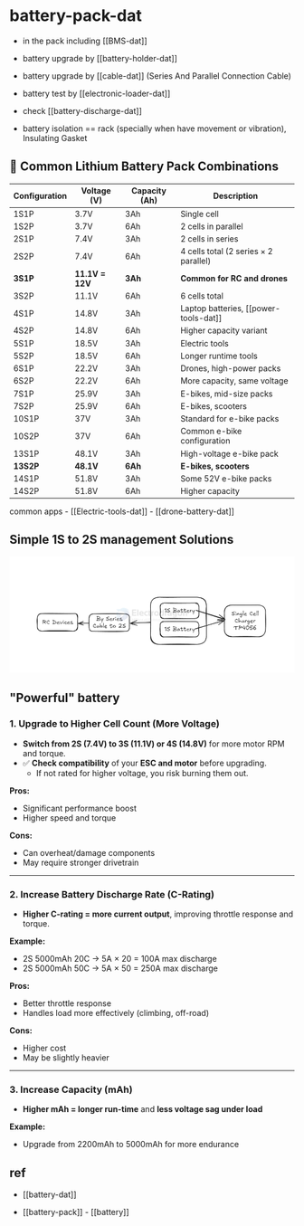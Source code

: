 
# battery-pack-dat

- in the pack including [[BMS-dat]]



- battery upgrade by [[battery-holder-dat]]

- battery upgrade by [[cable-dat]] (Series And Parallel Connection Cable)

- battery test by [[electronic-loader-dat]]

- check [[battery-discharge-dat]]

- battery isolation == rack (specially when have movement or vibration), Insulating Gasket


## 🔋 Common Lithium Battery Pack Combinations

| Configuration | Voltage (V)     | Capacity (Ah) | Description                           |
| ------------- | --------------- | ------------- | ------------------------------------- |
| 1S1P          | 3.7V            | 3Ah           | Single cell                           |
| 1S2P          | 3.7V            | 6Ah           | 2 cells in parallel                   |
| 2S1P          | 7.4V            | 3Ah           | 2 cells in series                     |
| 2S2P          | 7.4V            | 6Ah           | 4 cells total (2 series × 2 parallel) |
| **3S1P**      | **11.1V = 12V** | **3Ah**       | **Common for RC and drones**              |
| 3S2P          | 11.1V           | 6Ah           | 6 cells total                         |
| 4S1P          | 14.8V           | 3Ah           | Laptop batteries, [[power-tools-dat]]         |
| 4S2P          | 14.8V           | 6Ah           | Higher capacity variant               |
| 5S1P          | 18.5V           | 3Ah           | Electric tools                        |
| 5S2P          | 18.5V           | 6Ah           | Longer runtime tools                  |
| 6S1P          | 22.2V           | 3Ah           | Drones, high-power packs              |
| 6S2P          | 22.2V           | 6Ah           | More capacity, same voltage           |
| 7S1P          | 25.9V           | 3Ah           | E-bikes, mid-size packs               |
| 7S2P          | 25.9V           | 6Ah           | E-bikes, scooters                     |
| 10S1P         | 37V             | 3Ah           | Standard for e-bike packs             |
| 10S2P         | 37V             | 6Ah           | Common e-bike configuration           |
| 13S1P         | 48.1V           | 3Ah           | High-voltage e-bike pack              |
| **13S2P**     | **48.1V**       | **6Ah**       | **E-bikes, scooters**                 |
| 14S1P         | 51.8V           | 3Ah           | Some 52V e-bike packs                 |
| 14S2P         | 51.8V           | 6Ah           | Higher capacity                       |

common apps - [[Electric-tools-dat]] - [[drone-battery-dat]]


## Simple 1S to 2S management Solutions 

![](2025-05-12-16-09-09.png)



## "Powerful" battery

### 1. Upgrade to Higher Cell Count (More Voltage)
- **Switch from 2S (7.4V) to 3S (11.1V) or 4S (14.8V)** for more motor RPM and torque.
- ✅ **Check compatibility** of your **ESC and motor** before upgrading.
  - If not rated for higher voltage, you risk burning them out.

**Pros:**
- Significant performance boost
- Higher speed and torque

**Cons:**
- Can overheat/damage components
- May require stronger drivetrain

---

### 2. Increase Battery Discharge Rate (C-Rating)
- **Higher C-rating = more current output**, improving throttle response and torque.

**Example:**
- 2S 5000mAh 20C → 5A × 20 = 100A max discharge
- 2S 5000mAh 50C → 5A × 50 = 250A max discharge

**Pros:**
- Better throttle response
- Handles load more effectively (climbing, off-road)

**Cons:**
- Higher cost
- May be slightly heavier

---

### 3. Increase Capacity (mAh)
- **Higher mAh = longer run-time** and **less voltage sag under load**

**Example:**
- Upgrade from 2200mAh to 5000mAh for more endurance





## ref 

- [[battery-dat]] 

- [[battery-pack]] - [[battery]]